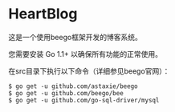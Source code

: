 # HeartBlog

这是一个使用beego框架开发的博客系统。

您需要安装 Go 1.1+ 以确保所有功能的正常使用。

在src目录下执行以下命令（详细参见beego官网）：
```
$ go get -u github.com/astaxie/beego  
$ go get -u github.com/beego/bee
$ go get -u github.com/go-sql-driver/mysql
```